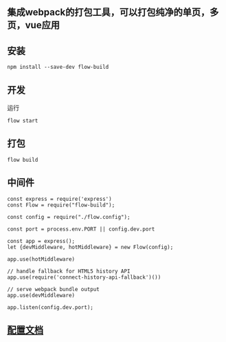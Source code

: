 ## 集成webpack的打包工具，可以打包纯净的单页，多页，vue应用

## 安装

`npm install --save-dev flow-build`

## 开发
运行

`flow start`

## 打包

`flow build`

## 中间件

```
const express = require('express')
const Flow = require("flow-build");

const config = require("./flow.config");

const port = process.env.PORT || config.dev.port

const app = express();
let {devMiddleware, hotMiddleware} = new Flow(config);

app.use(hotMiddleware)

// handle fallback for HTML5 history API
app.use(require('connect-history-api-fallback')())

// serve webpack bundle output
app.use(devMiddleware)

app.listen(config.dev.port);

```



## [配置文档](http://gitlab.taihenw.com/music-fe/flow-build/blob/master/docs/config.md) 
